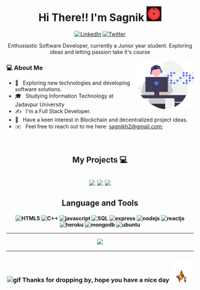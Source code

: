<p>
  <h1 align = "center"> Hi There!! I'm Sagnik <img src="https://github.com/SagnikH/SagnikH/blob/master/79dn.gif" width="40" height="40" /> </h1>
</p>

<p align = "center">
  <a href = "https://www.linkedin.com/in/sagnik-haldar-126b661b0/"><img src="https://img.shields.io/badge/LinkedIn-0A66C2?style=for-the-badge&logo=linkedin&logoColor=white" alt="LinkedIn" /></a>
  <a href = "https://twitter.com/light_eliee"><img src="https://img.shields.io/badge/Twitter-1DA1F2?style=for-the-badge&logo=twitter&logoColor=white" alt="Twitter" /></a>
</p>

<p align="center">Enthusiastic Software Developer, currently a Junior year student. Exploring ideas and letting passion take it's course</p>

<img src="https://github.com/SagnikH/SagnikH/blob/master/dev.svg" style="width:30%;" align="right"/>

### 💻 About Me

- 🤔 &nbsp; Exploring new technologies and developing software solutions.
- 🎓 &nbsp; Studying Information Technology at Jadavpur University
- ✍️ &nbsp; I'm a Full Stack Developer.
- 🧠 &nbsp; Have a keen interest in Blockchain and decentralized project ideas.
- ✉️ &nbsp; Feel free to reach out to me here: <sagnikh2@gmail.com>;
<br/>

<h2 align = "center"> My Projects 💻<h2>
<p align = "center">
  <a href = "https://github.com/SagnikH/dip_bin"><img src = "https://github-readme-stats.vercel.app/api/pin/?username=SagnikH&repo=dip_bin&theme=calm"/></a>
  <a href = "https://github.com/SagnikH/ReLink"><img src = "https://github-readme-stats.vercel.app/api/pin/?username=SagnikH&repo=ReLink&theme=calm"/></a>
  <a href = "https://github.com/SagnikH/ReLink"><img src = "https://github-readme-stats.vercel.app/api/pin/?username=SagnikH&repo=jwt-auth-rest-api&theme=calm"/></a>
</p>
 

<h2 align="center">Language and Tools<h4>
 <p align="center">
   <img src="https://cdn.jsdelivr.net/gh/devicons/devicon/icons/html5/html5-plain-wordmark.svg" alt="HTML5" width="40" height="40"/>
   <img src="https://cdn.jsdelivr.net/gh/devicons/devicon/icons/cplusplus/cplusplus-plain.svg" alt="C++" width="40" height="40"/>
   <img src="https://cdn.jsdelivr.net/gh/devicons/devicon/icons/javascript/javascript-plain.svg" alt="javascript" width="40" height="40"/>
   <img src="https://cdn.jsdelivr.net/gh/devicons/devicon/icons/mysql/mysql-plain.svg" alt="SQL" width="40" height"40"/>
   <img src="https://cdn.jsdelivr.net/gh/devicons/devicon/icons/express/express-original-wordmark.svg" alt="express" width="40" height="40"/>
   <img src="https://cdn.jsdelivr.net/gh/devicons/devicon/icons/nodejs/nodejs-plain.svg" alt="nodejs" width="40" height="40"/>
   <img src="https://cdn.jsdelivr.net/gh/devicons/devicon/icons/react/react-original.svg" alt="reactjs" width="40" height="40"/>
   <img src="https://cdn.jsdelivr.net/gh/devicons/devicon/icons/heroku/heroku-original.svg" alt="heroku" width="40" height="40"/>
   <img src="https://cdn.jsdelivr.net/gh/devicons/devicon/icons/mongodb/mongodb-plain-wordmark.svg" alt="mongodb" width="40" height="40"/>
   <img src="https://cdn.jsdelivr.net/gh/devicons/devicon/icons/ubuntu/ubuntu-plain.svg" alt="ubuntu" width="40" height="40"/>
 </p>

---

<p align="center">
  <img src="https://github-readme-stats.vercel.app/api/top-langs/?username=SagnikH&theme=midnight-purple&show_icons=true">
</p>
  
--- 
<h3 align="center"><img src="https://res.cloudinary.com/practicaldev/image/fetch/s--Map9cAA0--/c_limit%2Cf_auto%2Cfl_progressive%2Cq_auto%2Cw_880/https://docs.google.com/uc%3Fexport%3Ddownload%26id%3D166Ecq6uBl61U14OUlkHOHIBv2ArKoumJ" alt="gif" width="30" height="30" />    Thanks for dropping by, hope you have a nice day <img src="https://github.com/SagnikH/SagnikH/blob/master/W1ph.gif" alt="gif" width="60" height="60"> <h3>
